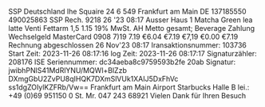 SSP Deutschland lhe Squaire 24 6 549 Frankfurt am Main DE 137185550 490025863 SSP Rech. 9218 26 '23 08:17 Ausser Haus 1 Matcha Green lea latte Venti Fettarm 1,5 1.15 19% MwSt. AH Metto gesamt; Beverage Zahlung Wechselgeld MasterCard 0908 7)19 7.19 €6.04 €7.19 €7,19 €0.00 €7.19 Rechnung abgeschlossen 26 Nov'23 08:17 Iransaktionsnummer: 103736 Start Zeit: 2023-11-26 08:17:16 log Zeit: 2023-11-26 08:17:17 Signaturzähler: 208176 ISE Seriennummer: dc34aeba8c9759593b2fe 20ab Signatur: jwibhPNlS41MdRlYNU/MQWl+BlZzb DXmgGbU2ZvPU8qIHQK7DXmSlVUk1XAIJ5DxFhVc ss1dgZOIylKZFRb/Vw== Frankfurt am Main Airport Starbucks Halle B lei.: +49 (0)69 951150 0 St. Mr. 047 243 68921 Vielen Dank für Ihren Besuch